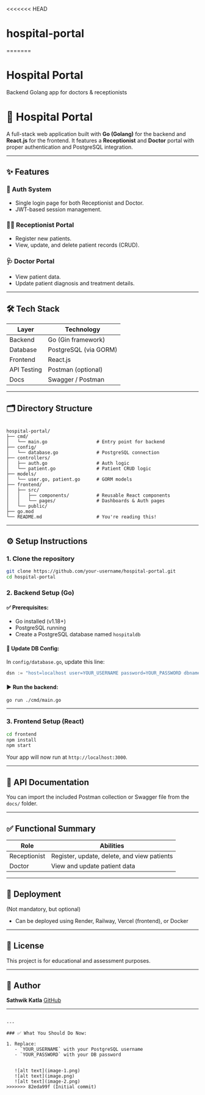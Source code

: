 <<<<<<< HEAD
# hospital-portal
=======
# Hospital Portal

Backend Golang app for doctors & receptionists




# 🏥 Hospital Portal

A full-stack web application built with **Go (Golang)** for the backend and **React.js** for the frontend. It features a **Receptionist** and **Doctor** portal with proper authentication and PostgreSQL integration.

---

## ✨ Features

### 🔐 Auth System
- Single login page for both Receptionist and Doctor.
- JWT-based session management.

### 🧑‍💼 Receptionist Portal
- Register new patients.
- View, update, and delete patient records (CRUD).

### 🩺 Doctor Portal
- View patient data.
- Update patient diagnosis and treatment details.

---

## 🛠 Tech Stack

| Layer       | Technology             |
|-------------|------------------------|
| Backend     | Go (Gin framework)     |
| Database    | PostgreSQL (via GORM)  |
| Frontend    | React.js               |
| API Testing | Postman (optional)     |
| Docs        | Swagger / Postman      |

---

## 🗂 Directory Structure

```

hospital-portal/
├── cmd/
│   └── main.go                  # Entry point for backend
├── config/
│   └── database.go              # PostgreSQL connection
├── controllers/
│   ├── auth.go                  # Auth logic
│   └── patient.go               # Patient CRUD logic
├── models/
│   └── user.go, patient.go      # GORM models
├── frontend/
│   ├── src/
│   │   ├── components/          # Reusable React components
│   │   └── pages/               # Dashboards & Auth pages
│   └── public/
├── go.mod
└── README.md                    # You're reading this!

````

---

## ⚙️ Setup Instructions

### 1. Clone the repository
```bash
git clone https://github.com/your-username/hospital-portal.git
cd hospital-portal
````

### 2. Backend Setup (Go)

#### ✅ Prerequisites:

* Go installed (v1.18+)
* PostgreSQL running
* Create a PostgreSQL database named `hospitaldb`

#### 🔧 Update DB Config:

In `config/database.go`, update this line:

```go
dsn := "host=localhost user=YOUR_USERNAME password=YOUR_PASSWORD dbname=hospitaldb port=5432 sslmode=disable TimeZone=Asia/Kolkata"
```

#### ▶️ Run the backend:

```bash
go run ./cmd/main.go
```

---

### 3. Frontend Setup (React)

```bash
cd frontend
npm install
npm start
```

Your app will now run at `http://localhost:3000`.

---

## 🧪 API Documentation

You can import the included Postman collection or Swagger file from the `docs/` folder.

---

## ✅ Functional Summary

| Role         | Abilities                                   |
| ------------ | ------------------------------------------- |
| Receptionist | Register, update, delete, and view patients |
| Doctor       | View and update patient data                |


---

## 🚀 Deployment

(Not mandatory, but optional)

* Can be deployed using Render, Railway, Vercel (frontend), or Docker

---

## 🧾 License

This project is for educational and assessment purposes.

---

## 🙌 Author

**Sathwik Katla**
[GitHub](https://github.com/Sathwik-145)

---

```

---

### ✅ What You Should Do Now:

1. Replace:
   - `YOUR_USERNAME` with your PostgreSQL username
   - `YOUR_PASSWORD` with your DB password


   ![alt text](image-1.png)
   ![alt text](image.png)
   ![alt text](image-2.png)
>>>>>>> 82eda99f (Initial commit)

